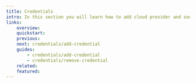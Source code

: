 ```yaml
---
title: Credentials
intro: In this section you will learn how to add cloud provider and source provider credentials to an environment, allowing you and your team to use Devopness to provision and manage cloud resources and deploy applications securely.
links:
    overview:
    quickstart:
    previous:
    next: credentials/add-credential
    guides:
        - credentials/add-credential
        - credentials/remove-credential
    related:
    featured:
---
```

